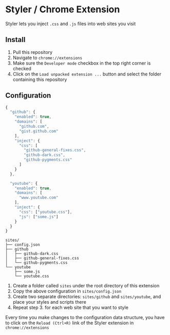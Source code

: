 
# Styler / Chrome Extension

Styler lets you inject `.css` and `.js` files into web sites you visit


## Install

1. Pull this repository
2. Navigate to `chrome://extensions`
3. Make sure the `Developer mode` checkbox in the top right corner is checked
4. Click on the `Load unpacked extension ...` button and select the folder containing this repository


## Configuration

```js
{
  "github": {
    "enabled": true,
    "domains": [
      "github.com",
      "gist.github.com"
    ],
    "inject": {
      "css": [
        "github-general-fixes.css",
        "github-dark.css",
        "github-pygments.css"
      ]
    }
  },

  "youtube": {
    "enabled": true,
    "domains": [
      "www.youtube.com"
    ],
    "inject": {
      "css": ["youtube.css"],
      "js": ["some.js"]
    }
  }
}
```

```
sites/
├── config.json
├── github
│   ├── github-dark.css
│   ├── github-general-fixes.css
│   └── github-pygments.css
└── youtube
    ├── some.js
    └── youtube.css

```

1. Create a folder called `sites` under the root directory of this extension
2. Copy the above configuration in `sites/config.json`
3. Create two separate directories: `sites/github` and `sites/youtube`, and place your styles and scripts there
4. Repeat step 3. for each web site that you want to style

Every time you make changes to the configuration data structure, you have to click on the `Reload (Ctrl+R)` link of the Styler extension in `chrome://extensions`
